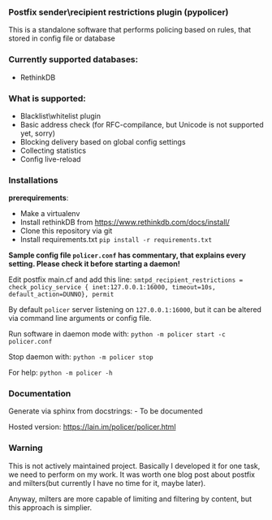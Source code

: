 ### Postfix sender\recipient restrictions plugin (pypolicer)
This is a standalone software that performs policing based on rules, that stored in config file or database

### Currently supported databases:
 - RethinkDB

### What is supported:
 - Blacklist\whitelist plugin
 - Basic address check (for RFC-compilance, but Unicode is not supported yet, sorry)
 - Blocking delivery based on global config settings
 - Collecting statistics
 - Config live-reload

### Installations
**prerequirements**:
  - Make a virtualenv
  - Install rethinkDB from https://www.rethinkdb.com/docs/install/
  - Clone this repository via git
  - Install requirements.txt `pip install -r requirements.txt`


**Sample config file `policer.conf` has commentary, that explains every setting. Please check it before starting a daemon!**

Edit postfix main.cf and add this line:
 `smtpd_recipient_restrictions = check_policy_service { inet:127.0.0.1:16000, timeout=10s, default_action=DUNNO}, permit`

By default `policer` server listening on `127.0.0.1:16000`, but it can be altered via command line arguments or config file.

Run software in daemon mode with: `python -m policer start -c policer.conf`

Stop daemon with: `python -m policer stop`

For help: `python -m policer -h`


### Documentation

Generate via sphinx from docstrings:
    - To be documented

Hosted version: https://lain.im/policer/policer.html


### Warning
This is not actively maintained project. Basically I developed it for one task, we need to perform on my work.
It was worth one blog post about postfix and milters(but currently I have no time for it, maybe later).

Anyway, milters are more capable of limiting and filtering by content, but this approach is simplier.

